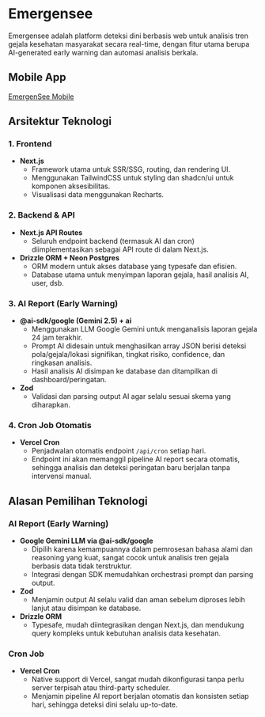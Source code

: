 # Emergensee

Emergensee adalah platform deteksi dini berbasis web untuk analisis tren gejala kesehatan masyarakat secara real-time, dengan fitur utama berupa AI-generated early warning dan automasi analisis berkala.

## Mobile App

[EmergenSee Mobile](https://github.com/Raya46/emergensee-mobile)

## Arsitektur Teknologi

### 1. Frontend

- **Next.js**
  - Framework utama untuk SSR/SSG, routing, dan rendering UI.
  - Menggunakan TailwindCSS untuk styling dan shadcn/ui untuk komponen aksesibilitas.
  - Visualisasi data menggunakan Recharts.

### 2. Backend & API

- **Next.js API Routes**
  - Seluruh endpoint backend (termasuk AI dan cron) diimplementasikan sebagai API route di dalam Next.js.
- **Drizzle ORM + Neon Postgres**
  - ORM modern untuk akses database yang typesafe dan efisien.
  - Database utama untuk menyimpan laporan gejala, hasil analisis AI, user, dsb.

### 3. AI Report (Early Warning)

- **@ai-sdk/google (Gemini 2.5) + ai**
  - Menggunakan LLM Google Gemini untuk menganalisis laporan gejala 24 jam terakhir.
  - Prompt AI didesain untuk menghasilkan array JSON berisi deteksi pola/gejala/lokasi signifikan, tingkat risiko, confidence, dan ringkasan analisis.
  - Hasil analisis AI disimpan ke database dan ditampilkan di dashboard/peringatan.
- **Zod**
  - Validasi dan parsing output AI agar selalu sesuai skema yang diharapkan.

### 4. Cron Job Otomatis

- **Vercel Cron**
  - Penjadwalan otomatis endpoint `/api/cron` setiap hari.
  - Endpoint ini akan memanggil pipeline AI report secara otomatis, sehingga analisis dan deteksi peringatan baru berjalan tanpa intervensi manual.

## Alasan Pemilihan Teknologi

### AI Report (Early Warning)

- **Google Gemini LLM via @ai-sdk/google**
  - Dipilih karena kemampuannya dalam pemrosesan bahasa alami dan reasoning yang kuat, sangat cocok untuk analisis tren gejala berbasis data tidak terstruktur.
  - Integrasi dengan SDK memudahkan orchestrasi prompt dan parsing output.
- **Zod**
  - Menjamin output AI selalu valid dan aman sebelum diproses lebih lanjut atau disimpan ke database.
- **Drizzle ORM**
  - Typesafe, mudah diintegrasikan dengan Next.js, dan mendukung query kompleks untuk kebutuhan analisis data kesehatan.

### Cron Job

- **Vercel Cron**
  - Native support di Vercel, sangat mudah dikonfigurasi tanpa perlu server terpisah atau third-party scheduler.
  - Menjamin pipeline AI report berjalan otomatis dan konsisten setiap hari, sehingga deteksi dini selalu up-to-date.
